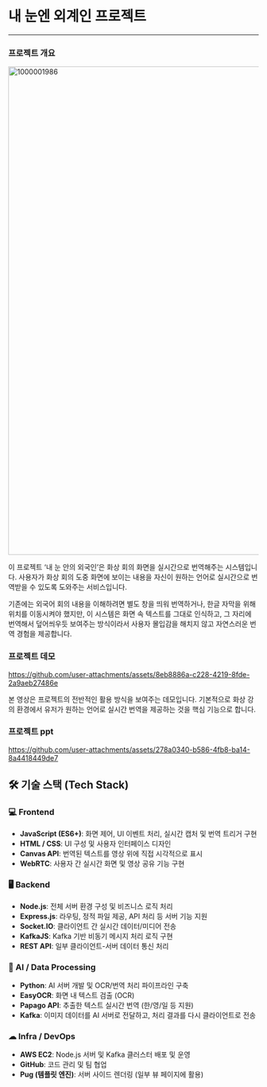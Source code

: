 # 내 눈엔 외계인 프로젝트
--------------------------------
### 프로젝트 개요
<img width="1512" height="982" alt="1000001986" src="https://github.com/user-attachments/assets/76003199-e599-423e-8939-329dd2ae3f43" />

이 프로젝트 ‘내 눈 안의 외국인’은 화상 회의 화면을 실시간으로 번역해주는 시스템입니다.
사용자가 화상 회의 도중 화면에 보이는 내용을 자신이 원하는 언어로 실시간으로 번역받을 수 있도록 도와주는 서비스입니다.

기존에는 외국어 회의 내용을 이해하려면 별도 창을 띄워 번역하거나, 한글 자막을 위해 위치를 이동시켜야 했지만,
이 시스템은 화면 속 텍스트를 그대로 인식하고, 그 자리에 번역해서 덮어씌우듯 보여주는 방식이라서 사용자 몰입감을 해치지 않고 자연스러운 번역 경험을 제공합니다.

### 프로젝트 데모

https://github.com/user-attachments/assets/8eb8886a-c228-4219-8fde-2a9aeb27486e

본 영상은 프로젝트의 전반적인 활용 방식을 보여주는 데모입니다.
기본적으로 화상 강의 환경에서 유저가 원하는 언어로 실시간 번역을 제공하는 것을 핵심 기능으로 합니다.

### 프로젝트 ppt

https://github.com/user-attachments/assets/278a0340-b586-4fb8-ba14-8a4418449de7


## 🛠 기술 스택 (Tech Stack)

### 💻 Frontend
- **JavaScript (ES6+)**: 화면 제어, UI 이벤트 처리, 실시간 캡처 및 번역 트리거 구현
- **HTML / CSS**: UI 구성 및 사용자 인터페이스 디자인
- **Canvas API**: 번역된 텍스트를 영상 위에 직접 시각적으로 표시
- **WebRTC**: 사용자 간 실시간 화면 및 영상 공유 기능 구현

### 🖥 Backend
- **Node.js**: 전체 서버 환경 구성 및 비즈니스 로직 처리
- **Express.js**: 라우팅, 정적 파일 제공, API 처리 등 서버 기능 지원
- **Socket.IO**: 클라이언트 간 실시간 데이터/미디어 전송
- **KafkaJS**: Kafka 기반 비동기 메시지 처리 로직 구현
- **REST API**: 일부 클라이언트-서버 데이터 통신 처리

### 🤖 AI / Data Processing
- **Python**: AI 서버 개발 및 OCR/번역 처리 파이프라인 구축
- **EasyOCR**: 화면 내 텍스트 검출 (OCR)
- **Papago API**: 추출한 텍스트 실시간 번역 (한/영/일 등 지원)
- **Kafka**: 이미지 데이터를 AI 서버로 전달하고, 처리 결과를 다시 클라이언트로 전송

### ☁ Infra / DevOps
- **AWS EC2**: Node.js 서버 및 Kafka 클러스터 배포 및 운영
- **GitHub**: 코드 관리 및 팀 협업
- **Pug (템플릿 엔진)**: 서버 사이드 렌더링 (일부 뷰 페이지에 활용)

